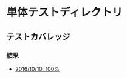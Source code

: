 # 単体テストディレクトリ

## テストカバレッジ

### 結果

* [2016/10/10: 100%](https://maemori.github.io/photo_organizing/test/coverage/)

